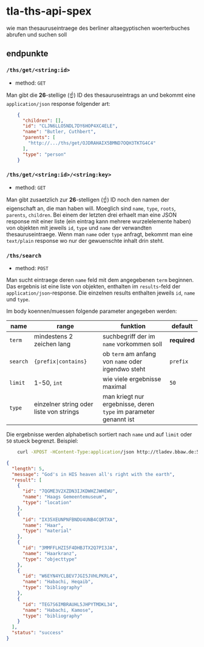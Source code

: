 # tla-ths-api-spex
wie man thesauruseintraege des berliner altaegyptischen woerterbuches abrufen und suchen soll

## endpunkte

### `/ths/get/<string:id>`

- method: `GET`

Man gibt die **26**-stellige (:point_up:) ID des thesauruseintrags an und bekommt eine `application/json` response folgender art:

```json
    {
      "children": [],
      "id": "CLJN6LLO5NDL7DY6HOP4XC4ELE",
      "name": "Butler, Cuthbert",
      "parents": [
        "http://.../ths/get/OJDRAHAIX5BMND7OQH3TKTG4C4"
      ],
      "type": "person"
    }
```    
    
### `/ths/get/<string:id>/<string:key>`

- method: `GET`

Man gibt zusaetzlich zur **26**-stelligen (:point_up:) ID noch den namen der eigenschaft an, die man haben will. Moeglich sind `name`, `type`, `roots`, `parents`, `children`. Bei einem der letzten drei erhaelt man eine JSON response mit einer liste (ein eintrag kann mehrere wurzelelemente haben) von objekten mit jeweils `id`, `type` und `name` der verwandten thesauruseintraege. Wenn man `name` oder `type` anfragt, bekommt man eine `text/plain` response wo nur der gewuenschte inhalt drin steht.

### `/ths/search`

- method: `POST`

Man sucht eintraege deren `name` feld mit dem angegebenen `term` beginnen. Das ergebnis ist eine liste von objekten, enthalten im `results`-feld der `application/json`-response. Die einzelnen results enthalten jeweils `id`, `name` und `type`.

Im body koennen/muessen folgende parameter angegeben werden:

|name|range|funktion|default|
|---|---|---|---|
|`term`|mindestens 2 zeichen lang|suchbegriff der im `name` vorkommen soll|**required**|
|`search`|`{prefix\|contains}`|ob `term` am anfang von `name` oder irgendwo steht|`prefix`|
|`limit`|1-50, `int`|wie viele ergebnisse maximal|`50`|
|`type`|einzelner string oder liste von strings|man kriegt nur ergebnisse, deren `type` im parameter genannt ist|

Die ergebnisse werden alphabetisch sortiert nach `name` und auf `limit` oder `50` stueck begrenzt. Beispiel:

```bash
    curl -XPOST -HContent-Type:application/json http://tladev.bbaw.de:5002/ths/search -d '{"term":"h","limit":5}'
```
```json 
{
  "length": 5, 
  "message": "God's in HIS heaven all's right with the earth", 
  "result": [
    {
      "id": "7QGME3V2XZDN3IJKDWHZJWHEWU", 
      "name": "Haags Gemeentemuseum", 
      "type": "location"
    }, 
    {
      "id": "IX35XEUNPNFBNDU4UNB4CQRTXA", 
      "name": "Haar", 
      "type": "material"
    }, 
    {
      "id": "3MMFFLHZI5F4DHBJTX2Q7PI3JA", 
      "name": "Haarkranz", 
      "type": "objecttype"
    }, 
    {
      "id": "W6EYN4YCLBEV7JGI5JVHLPKRL4", 
      "name": "Habachi, Heqaib", 
      "type": "bibliography"
    }, 
    {
      "id": "TEG7S6IMBRAUHL5JHPYTMDKL34", 
      "name": "Habachi, Kamose", 
      "type": "bibliography"
    }
  ], 
  "status": "success"
}
```

